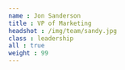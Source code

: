 ```yaml
---
name : Jon Sanderson
title : VP of Marketing
headshot : /img/team/sandy.jpg
class : leadership
all : true
weight : 99
---
```

